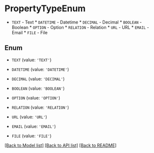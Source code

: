 # PropertyTypeEnum

* `TEXT` - Text * `DATETIME` - Datetime * `DECIMAL` - Decimal * `BOOLEAN` - Boolean * `OPTION` - Option * `RELATION` - Relation * `URL` - URL * `EMAIL` - Email * `FILE` - File

## Enum

* `TEXT` (value: `'TEXT'`)

* `DATETIME` (value: `'DATETIME'`)

* `DECIMAL` (value: `'DECIMAL'`)

* `BOOLEAN` (value: `'BOOLEAN'`)

* `OPTION` (value: `'OPTION'`)

* `RELATION` (value: `'RELATION'`)

* `URL` (value: `'URL'`)

* `EMAIL` (value: `'EMAIL'`)

* `FILE` (value: `'FILE'`)

[[Back to Model list]](../README.md#documentation-for-models) [[Back to API list]](../README.md#documentation-for-api-endpoints) [[Back to README]](../README.md)


